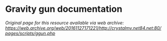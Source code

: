# Gravity gun documentation

*Original page for this resource available via web archive: https://web.archive.org/web/20161127171221/http://crystalmv.net84.net:80/pages/scripts/ggun.php*
